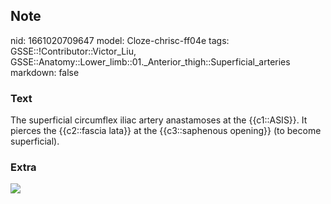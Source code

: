 ## Note
nid: 1661020709647
model: Cloze-chrisc-ff04e
tags: GSSE::!Contributor::Victor_Liu, GSSE::Anatomy::Lower_limb::01._Anterior_thigh::Superficial_arteries
markdown: false

### Text
The superficial circumflex iliac artery anastamoses at the {{c1::ASIS}}. It pierces the {{c2::fascia lata}} at the {{c3::saphenous opening}} (to become superficial).

### Extra
<div><img src=
"paste-dc9279144b48bda25a29323a7584798b29ca70d5.jpg"></div>
